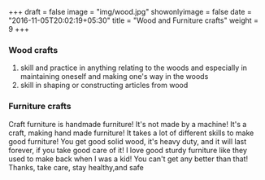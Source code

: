 +++
draft = false
image = "img/wood.jpg"
showonlyimage = false
date = "2016-11-05T20:02:19+05:30"
title = "Wood and Furniture crafts"
weight = 9
+++

<!--more-->

### Wood crafts
1. skill and practice in anything relating to the woods and especially in maintaining oneself and making one's way in the woods
2. skill in shaping or constructing articles from wood



### Furniture crafts

Craft furniture is handmade furniture! It's not made by a machine! It's a craft, making hand made furniture! It takes a lot of different skills to make good furniture! You get good solid wood, it's heavy duty, and it will last forever, if you take good care of it! I love good sturdy furniture like they used to make back when I was a kid! You can't get any better than that! Thanks, take care, stay healthy,and safe
